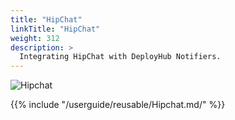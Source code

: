 ```yaml
---
title: "HipChat"
linkTitle: "HipChat"
weight: 312
description: >
  Integrating HipChat with DeployHub Notifiers.
---
```


![Hipchat](/userguide/images/hipchat.png)

{{% include "/userguide/reusable/Hipchat.md/" %}}
